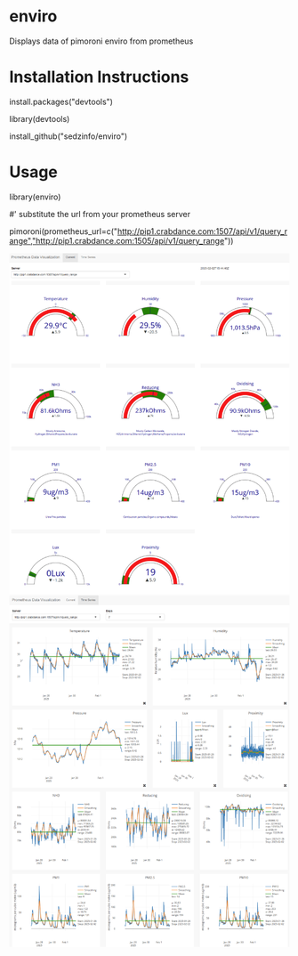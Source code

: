 # enviro
Displays data of pimoroni enviro from prometheus

# Installation Instructions

install.packages("devtools")

library(devtools)

install_github("sedzinfo/enviro")

# Usage

library(enviro)

#' substitute the url from your prometheus server

pimoroni(prometheus_url=c("http://pip1.crabdance.com:1507/api/v1/query_range","http://pip1.crabdance.com:1505/api/v1/query_range"))


![Alt text](https://github.com/sedzinfo/enviro/blob/main/enviro1.png)
![Alt text](https://github.com/sedzinfo/enviro/blob/main/enviro2.png)

